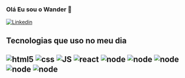<h3>Olá Eu sou o Wander 👋 </h3>

[![Linkedin](https://img.shields.io/badge/LinkedIn-0077B5?style=for-the-badge&logo=linkedin&logoColor=white)](https://www.linkedin.com/in/wander-amaral-51762318a/)


<h2>Tecnologias que uso no meu dia <br>

<div style="display: inline_block"><br>
 <img align="center" alt="html5" src="https://img.shields.io/badge/HTML-239120?style=for-the-badge&logo=html5&logoColor=white">
 <img align="center" alt="css" src="https://img.shields.io/badge/CSS-239120?&style=for-the-badge&logo=css3&logoColor=white">
 <img align="center" alt="JS" src="https://img.shields.io/badge/JavaScript-F7DF1E?style=for-the-badge&logo=javascript&logoColor=black">
 <img align="center" alt="react" src="https://img.shields.io/badge/React-20232A?style=for-the-badge&logo=react&logoColor=61DAFB">
 <img align="center" alt="node" src="https://img.shields.io/badge/Node.js-43853D?style=for-the-badge&logo=node.js&logoColor=white">
 <img align="center" alt="node" src="https://img.shields.io/badge/Mysql-43853D?style=for-the-badge&logo=node.js&logoColor=white">
 <img align="center" alt="node" src="https://img.shields.io/badge/TypeScript-43853D?style=for-the-badge&logo=node.js&logoColor=white">
 <img align="center" alt="node" src="https://img.shields.io/badge/Next.js-43853D?style=for-the-badge&logo=node.js&logoColor=white">
 <img align="center" alt="node" src="https://img.shields.io/badge/Postgres-43853D?style=for-the-badge&logo=node.js&logoColor=white">
 
 
</div>

